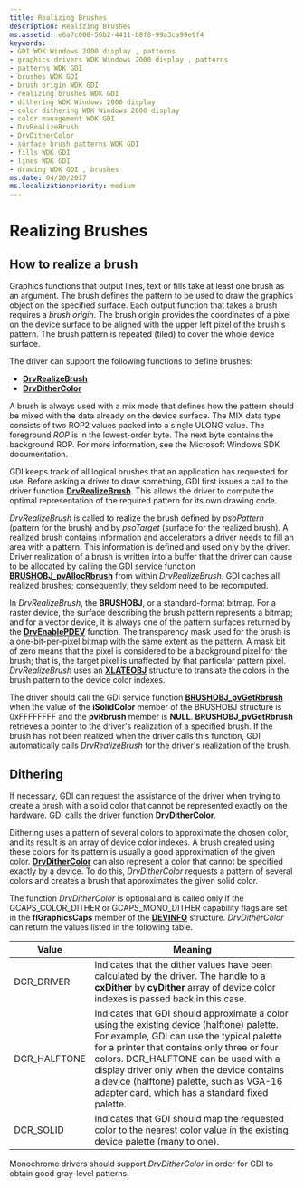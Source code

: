 ```yaml
---
title: Realizing Brushes
description: Realizing Brushes
ms.assetid: e6a7c008-50b2-4411-b8f8-99a3ca99e9f4
keywords:
- GDI WDK Windows 2000 display , patterns
- graphics drivers WDK Windows 2000 display , patterns
- patterns WDK GDI
- brushes WDK GDI
- brush origin WDK GDI
- realizing brushes WDK GDI
- dithering WDK Windows 2000 display
- color dithering WDK Windows 2000 display
- color management WDK GDI
- DrvRealizeBrush
- DrvDitherColor
- surface brush patterns WDK GDI
- fills WDK GDI
- lines WDK GDI
- drawing WDK GDI , brushes
ms.date: 04/20/2017
ms.localizationpriority: medium
---
```


# Realizing Brushes

## How to realize a brush

Graphics functions that output lines, text or fills take at least one brush as an argument. The brush defines the pattern to be used to draw the graphics object on the specified surface. Each output function that takes a brush requires a *brush origin*. The brush origin provides the coordinates of a pixel on the device surface to be aligned with the upper left pixel of the brush's pattern. The brush pattern is repeated (tiled) to cover the whole device surface.

The driver can support the following functions to define brushes:

* [**DrvRealizeBrush**](/windows/win32/api/winddi/nf-winddi-drvrealizebrush)
* [**DrvDitherColor**](/windows/win32/api/winddi/nf-winddi-drvdithercolor)

A brush is always used with a mix mode that defines how the pattern should be mixed with the data already on the device surface. The MIX data type consists of two ROP2 values packed into a single ULONG value. The foreground *ROP* is in the lowest-order byte. The next byte contains the background ROP. For more information, see the Microsoft Windows SDK documentation.

GDI keeps track of all logical brushes that an application has requested for use. Before asking a driver to draw something, GDI first issues a call to the driver function [**DrvRealizeBrush**](/windows/win32/api/winddi/nf-winddi-drvrealizebrush). This allows the driver to compute the optimal representation of the required pattern for its own drawing code.

*DrvRealizeBrush* is called to realize the brush defined by *psoPattern* (pattern for the brush) and by *psoTarget* (surface for the realized brush). A realized brush contains information and accelerators a driver needs to fill an area with a pattern. This information is defined and used only by the driver. Driver realization of a brush is written into a buffer that the driver can cause to be allocated by calling the GDI service function [**BRUSHOBJ_pvAllocRbrush**](/windows/win32/api/winddi/nf-winddi-brushobj_pvallocrbrush) from within *DrvRealizeBrush*. GDI caches all realized brushes; consequently, they seldom need to be recomputed.

In *DrvRealizeBrush*, the **BRUSHOBJ**, or a standard-format bitmap. For a raster device, the surface describing the brush pattern represents a bitmap; and for a vector device, it is always one of the pattern surfaces returned by the [**DrvEnablePDEV**](/windows/win32/api/winddi/nf-winddi-drvenablepdev) function. The transparency mask used for the brush is a one-bit-per-pixel bitmap with the same extent as the pattern. A mask bit of zero means that the pixel is considered to be a background pixel for the brush; that is, the target pixel is unaffected by that particular pattern pixel. *DrvRealizeBrush* uses an [**XLATEOBJ**](/windows/win32/api/winddi/ns-winddi-xlateobj) structure to translate the colors in the brush pattern to the device color indexes.

The driver should call the GDI service function [**BRUSHOBJ_pvGetRbrush**](/windows/win32/api/winddi/nf-winddi-brushobj_pvgetrbrush) when the value of the **iSolidColor** member of the BRUSHOBJ structure is 0xFFFFFFFF and the **pvRbrush** member is **NULL**. **BRUSHOBJ_pvGetRbrush** retrieves a pointer to the driver's realization of a specified brush. If the brush has not been realized when the driver calls this function, GDI automatically calls *DrvRealizeBrush* for the driver's realization of the brush.

## Dithering

If necessary, GDI can request the assistance of the driver when trying to create a brush with a solid color that cannot be represented exactly on the hardware. GDI calls the driver function **DrvDitherColor**.

Dithering uses a pattern of several colors to approximate the chosen color, and its result is an array of device color indexes. A brush created using these colors for its pattern is usually a good approximation of the given color. [**DrvDitherColor**](/windows/win32/api/winddi/nf-winddi-drvdithercolor) can also represent a color that cannot be specified exactly by a device. To do this, *DrvDitherColor* requests a pattern of several colors and creates a brush that approximates the given solid color.

The function *DrvDitherColor* is optional and is called only if the GCAPS_COLOR_DITHER or GCAPS_MONO_DITHER capability flags are set in the **flGraphicsCaps** member of the [**DEVINFO**](/windows/win32/api/winddi/ns-winddi-devinfo) structure. *DrvDitherColor* can return the values listed in the following table.

| Value | Meaning |
| ----- | ------- |
| DCR_DRIVER | Indicates that the dither values have been calculated by the driver. The handle to a **cxDither** by **cyDither** array of device color indexes is passed back in this case. |
| DCR_HALFTONE | Indicates that GDI should approximate a color using the existing device (halftone) palette. For example, GDI can use the typical palette for a printer that contains only three or four colors. DCR_HALFTONE can be used with a display driver only when the device contains a device (halftone) palette, such as VGA-16 adapter card, which has a standard fixed palette. |
| DCR_SOLID | Indicates that GDI should map the requested color to the nearest color value in the existing device palette (many to one). |

Monochrome drivers should support *DrvDitherColor* in order for GDI to obtain good gray-level patterns.
